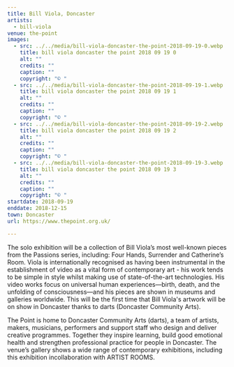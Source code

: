 ```yaml
---
title: Bill Viola, Doncaster
artists:
  - bill-viola
venue: the-point
images:
  - src: ../../media/bill-viola-doncaster-the-point-2018-09-19-0.webp
    title: bill viola doncaster the point 2018 09 19 0
    alt: ""
    credits: ""
    caption: ""
    copyright: "© "
  - src: ../../media/bill-viola-doncaster-the-point-2018-09-19-1.webp
    title: bill viola doncaster the point 2018 09 19 1
    alt: ""
    credits: ""
    caption: ""
    copyright: "© "
  - src: ../../media/bill-viola-doncaster-the-point-2018-09-19-2.webp
    title: bill viola doncaster the point 2018 09 19 2
    alt: ""
    credits: ""
    caption: ""
    copyright: "© "
  - src: ../../media/bill-viola-doncaster-the-point-2018-09-19-3.webp
    title: bill viola doncaster the point 2018 09 19 3
    alt: ""
    credits: ""
    caption: ""
    copyright: "© "
startdate: 2018-09-19
enddate: 2018-12-15
town: Doncaster
url: https://www.thepoint.org.uk/

---
```


The solo exhibition will be a collection of Bill Viola’s most well-known pieces from the Passions series, including: Four Hands, Surrender and Catherine’s Room. Viola is internationally recognised as having been instrumental in the establishment of video as a vital form of contemporary art - his work tends to be simple in style whilst making use of state-of-the-art technologies. His video works focus on universal human experiences—birth, death, and the unfolding of consciousness—and his pieces are shown in museums and galleries worldwide. This will be the first time that Bill Viola's artwork will be on show in Doncaster thanks to darts (Doncaster Community Arts).

The Point is home to Doncaster Community Arts (darts), a team of artists, makers, musicians, performers and support staff who design and deliver creative programmes. Together they inspire learning, build good emotional health and strengthen professional practice for people in Doncaster. The venue’s gallery shows a wide range of contemporary exhibitions, including this exhibition incollaboration with ARTIST ROOMS.